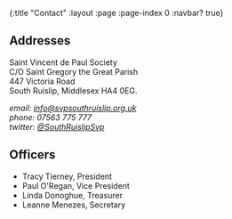 {:title "Contact"
 :layout :page
 :page-index 0
 :navbar? true}

## Addresses

Saint Vincent de Paul Society<br/>
C/O Saint Gregory the Great Parish<br/>
447 Victoria Road<br/>
South Ruislip, Middlesex HA4 0EG.<br/>

*email: [info@svpsouthruislip.org.uk](mailto:info@svpsouthruislip.org.uk)*<br/>
*phone: 07563 775 777*<br/>
*twitter: [@SouthRuislipSvp](https://twitter.com/SouthRuislipSvp)*<br/>

## Officers

 * Tracy Tierney, President
 * Paul O'Regan, Vice President
 * Linda Donoghue, Treasurer
 * Leanne Menezes, Secretary
